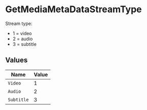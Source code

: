 # GetMediaMetaDataStreamType

Stream type:
  - 1 = video
  - 2 = audio
  - 3 = subtitle



## Values

| Name       | Value      |
| ---------- | ---------- |
| `Video`    | 1          |
| `Audio`    | 2          |
| `Subtitle` | 3          |